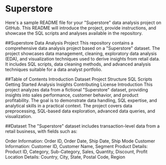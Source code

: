 # Superstore

Here's a sample README file for your "Superstore" data analysis project on GitHub. This README will introduce the project, provide instructions, and showcase the SQL scripts and analyses available in the repository.

##Superstore Data Analysis Project
This repository contains a comprehensive data analysis project based on a "Superstore" dataset. The project showcases data management, cleaning, exploratory data analysis (EDA), and visualization techniques used to derive insights from retail data. It includes SQL scripts, data cleaning methods, and advanced analysis techniques suitable for a data analyst portfolio.

##Table of Contents
Introduction
Dataset
Project Structure
SQL Scripts
Getting Started
Analysis Insights
Contributing
License
Introduction
This project analyzes data from a fictional "Superstore" dataset, providing insights into sales performance, customer behavior, and product profitability. The goal is to demonstrate data handling, SQL expertise, and analytical skills in a practical context. The project covers data preprocessing, SQL-based data exploration, advanced data queries, and visualization.

##Dataset
The "Superstore" dataset includes transaction-level data from a retail business, with fields such as:

Order Information: Order ID, Order Date, Ship Date, Ship Mode
Customer Information: Customer ID, Customer Name, Segment
Product Details: Product ID, Category, Sub-Category, Sales, Quantity, Discount, Profit
Location Details: Country, City, State, Postal Code, Region
